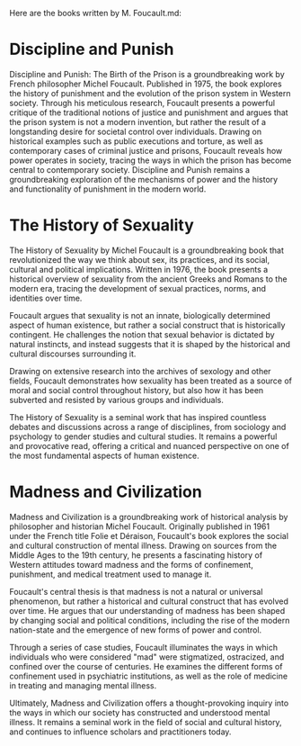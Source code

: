 Here are the books written by M. Foucault.md:

# Discipline and Punish

Discipline and Punish: The Birth of the Prison is a groundbreaking work by French philosopher Michel Foucault. Published in 1975, the book explores the history of punishment and the evolution of the prison system in Western society. Through his meticulous research, Foucault presents a powerful critique of the traditional notions of justice and punishment and argues that the prison system is not a modern invention, but rather the result of a longstanding desire for societal control over individuals. Drawing on historical examples such as public executions and torture, as well as contemporary cases of criminal justice and prisons, Foucault reveals how power operates in society, tracing the ways in which the prison has become central to contemporary society. Discipline and Punish remains a groundbreaking exploration of the mechanisms of power and the history and functionality of punishment in the modern world.

# The History of Sexuality

The History of Sexuality by Michel Foucault is a groundbreaking book that revolutionized the way we think about sex, its practices, and its social, cultural and political implications. Written in 1976, the book presents a historical overview of sexuality from the ancient Greeks and Romans to the modern era, tracing the development of sexual practices, norms, and identities over time.

Foucault argues that sexuality is not an innate, biologically determined aspect of human existence, but rather a social construct that is historically contingent. He challenges the notion that sexual behavior is dictated by natural instincts, and instead suggests that it is shaped by the historical and cultural discourses surrounding it.

Drawing on extensive research into the archives of sexology and other fields, Foucault demonstrates how sexuality has been treated as a source of moral and social control throughout history, but also how it has been subverted and resisted by various groups and individuals.

The History of Sexuality is a seminal work that has inspired countless debates and discussions across a range of disciplines, from sociology and psychology to gender studies and cultural studies. It remains a powerful and provocative read, offering a critical and nuanced perspective on one of the most fundamental aspects of human existence.

# Madness and Civilization

Madness and Civilization is a groundbreaking work of historical analysis by philosopher and historian Michel Foucault. Originally published in 1961 under the French title Folie et Déraison, Foucault's book explores the social and cultural construction of mental illness. Drawing on sources from the Middle Ages to the 19th century, he presents a fascinating history of Western attitudes toward madness and the forms of confinement, punishment, and medical treatment used to manage it.

Foucault's central thesis is that madness is not a natural or universal phenomenon, but rather a historical and cultural construct that has evolved over time. He argues that our understanding of madness has been shaped by changing social and political conditions, including the rise of the modern nation-state and the emergence of new forms of power and control.

Through a series of case studies, Foucault illuminates the ways in which individuals who were considered "mad" were stigmatized, ostracized, and confined over the course of centuries. He examines the different forms of confinement used in psychiatric institutions, as well as the role of medicine in treating and managing mental illness.

Ultimately, Madness and Civilization offers a thought-provoking inquiry into the ways in which our society has constructed and understood mental illness. It remains a seminal work in the field of social and cultural history, and continues to influence scholars and practitioners today.

